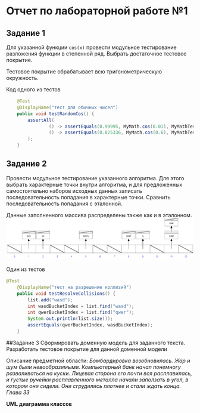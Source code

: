 # Отчет по лабораторной работе №1
## Задание 1

Для указанной функции `cos(x)` провести модульное тестирование разложения функции в степенной ряд. Выбрать достаточное тестовое покрытие.

Тестовое покрытие обрабатывает всю тригонометрическую окружность.

Код одного из тестов

````java
    @Test
    @DisplayName("тест для обычных чисел")
    public void testRandomCos() {
        assertAll(
                () -> assertEquals(0.99995, MyMath.cos(0.01), MyMathTest.accuracy),
                () -> assertEquals(0.825336, MyMath.cos(0.6), MyMathTest.accuracy)
        );
    }
````



## Задание 2
Провести модульное тестирование указанного алгоритма. Для этого выбрать характерные точки внутри алгоритма, и для предложенных самостоятельно наборов исходных данных записать последовательность попадания в характерные точки. Сравнить последовательность попадания с эталонной.

Данные заполненного массива распределены также как и в эталонном.
![тригонометрическая окружность](https://github.com/valeron181100/tpo1/blob/master/images/hashlist.png?raw=true)

Один из тестов

````java
@Test
    @DisplayName("тест на разрешение коллизий")
    public void testResolveCollisions() {
        list.add("wasd");
        int wasdBucketIndex = list.find("wasd");
        int qwerBucketIndex = list.find("qwer");
        System.out.println(list.size());
        assertEquals(qwerBucketIndex, wasdBucketIndex);
    }
````

##Задание 3
Сформировать доменную модель для заданного текста.  Разработать тестовое покрытие для данной доменной модели

Описание предметной области:
*Бомбардировка возобновилась. Жар и шум были невообразимыми. Компьютерный банк начал понемногу разваливаться на куски. Лицевая сторона его почти вся расплавилась, и густые ручейки расплавленного металла начали заползать в угол, в котором они сидели. Они сгрудились плотнее и стали ждать конца. Глава 33*

**UML диаграмма классов**
